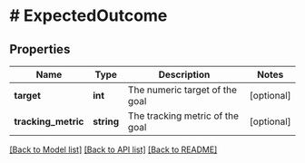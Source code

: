 # # ExpectedOutcome

## Properties

Name | Type | Description | Notes
------------ | ------------- | ------------- | -------------
**target** | **int** | The numeric target of the goal | [optional]
**tracking_metric** | **string** | The tracking metric of the goal | [optional]

[[Back to Model list]](../README.md#documentation-for-models) [[Back to API list]](../README.md#documentation-for-api-endpoints) [[Back to README]](../README.md)
